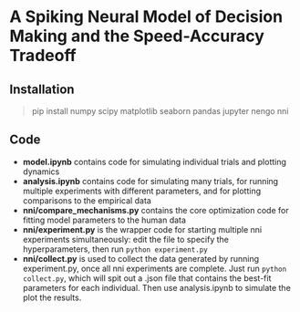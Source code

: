 # A Spiking Neural Model of Decision Making and the Speed-Accuracy Tradeoff

## Installation
 > pip install numpy scipy matplotlib seaborn pandas jupyter nengo nni
 
## Code
 - **model.ipynb** contains code for simulating individual trials and plotting dynamics
 - **analysis.ipynb** contains code for simulating many trials, for running multiple experiments with different parameters, and for plotting comparisons to the empirical data
 - **nni/compare_mechanisms.py** contains the core optimization code for fitting model parameters to the human data
 - **nni/experiment.py** is the wrapper code for starting multiple nni experiments simultaneously: edit the file to specify the hyperparameters, then run ```python experiment.py```
 - **nni/collect.py** is used to collect the data generated by running experiment.py, once all nni experiments are complete. Just run ```python collect.py```, which will spit out a .json file that contains the best-fit parameters for each individual. Then use analysis.ipynb to simulate the plot the results.

